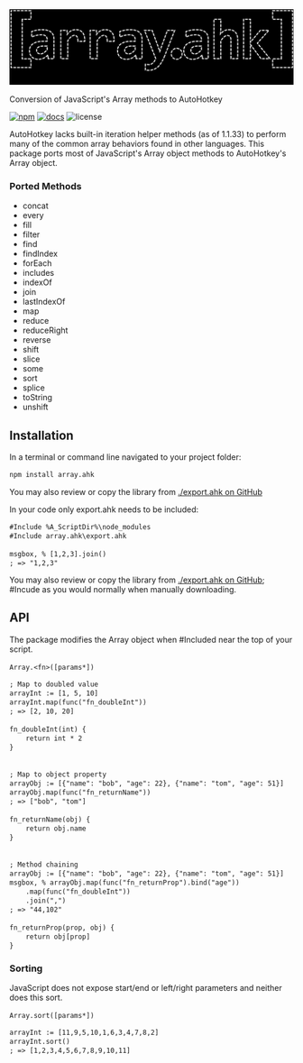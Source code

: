 <div align="center">
	<a href="https://github.com/chunjee/array.ahk">
		<img alt="array.ahk" src="https://github.com/Chunjee/array.ahk/blob/master/assets/header.svg"/>
	</a>
	<br>
</div>

Conversion of JavaScript's Array methods to AutoHotkey

[![npm](https://img.shields.io/npm/dm/array.ahk?style=for-the-badge&logo=npm)](https://www.npmjs.com/package/array.ahk) [![docs](https://img.shields.io/badge/full-documentation-blue?style=for-the-badge)](https://chunjee.github.io/array.ahk) ![license](https://img.shields.io/npm/l/array.ahk?color=tan&style=for-the-badge)


AutoHotkey lacks built-in iteration helper methods (as of 1.1.33) to perform many of the common array behaviors found in other languages. This package ports most of JavaScript's Array object methods to AutoHotkey's Array object.

### Ported Methods
* concat
* every
* fill
* filter
* find
* findIndex
* forEach
* includes
* indexOf
* join
* lastIndexOf
* map
* reduce
* reduceRight
* reverse
* shift
* slice
* some
* sort
* splice
* toString
* unshift

## Installation

In a terminal or command line navigated to your project folder:

```bash
npm install array.ahk
```
You may also review or copy the library from [./export.ahk on GitHub](https://raw.githubusercontent.com/chunjee/array.ahk/master/export.ahk)

In your code only export.ahk needs to be included:
```autohotkey
#Include %A_ScriptDir%\node_modules
#Include array.ahk\export.ahk

msgbox, % [1,2,3].join()
; => "1,2,3"
```

You may also review or copy the library from [./export.ahk on GitHub](https://raw.githubusercontent.com/chunjee/array.ahk/master/export.ahk); #Incude as you would normally when manually downloading.

## API
The package modifies the Array object when #Included near the top of your script.

`Array.<fn>([params*])`
```autohotkey
; Map to doubled value
arrayInt := [1, 5, 10]
arrayInt.map(func("fn_doubleInt"))
; => [2, 10, 20]

fn_doubleInt(int) {
	return int * 2
}


; Map to object property
arrayObj := [{"name": "bob", "age": 22}, {"name": "tom", "age": 51}]
arrayObj.map(func("fn_returnName"))
; => ["bob", "tom"]

fn_returnName(obj) {
	return obj.name
}


; Method chaining
arrayObj := [{"name": "bob", "age": 22}, {"name": "tom", "age": 51}]
msgbox, % arrayObj.map(func("fn_returnProp").bind("age"))
	.map(func("fn_doubleInt"))
	.join(",")
; => "44,102"

fn_returnProp(prop, obj) {
	return obj[prop]
}
```

### Sorting

JavaScript does not expose start/end or left/right parameters and neither does this sort.

`Array.sort([params*])`
```autohotkey
arrayInt := [11,9,5,10,1,6,3,4,7,8,2]
arrayInt.sort()
; => [1,2,3,4,5,6,7,8,9,10,11]
```
